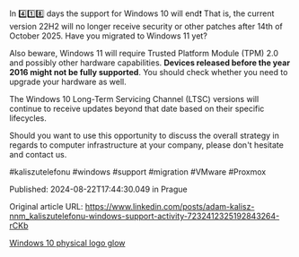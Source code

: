 In 4️⃣1️⃣8️⃣ days the support for Windows 10 will end❗ That is, the current version 22H2 will no longer receive security or other patches after 14th of October 2025. Have you migrated to Windows 11 yet?


Also beware, Windows 11 will require Trusted Platform Module (TPM) 2.0 and possibly other hardware capabilities. **Devices released before the year 2016 might not be fully supported**. You should check whether you need to upgrade your hardware as well.


The Windows 10 Long-Term Servicing Channel (LTSC) versions will continue to receive updates beyond that date based on their specific lifecycles.


Should you want to use this opportunity to discuss the overall strategy in regards to computer infrastructure at your company, please don't hesitate and contact us.


#kaliszutelefonu #windows #support #migration #VMware #Proxmox


Published: 2024-08-22T17:44:30.049 in Prague

Original article URL: https://www.linkedin.com/posts/adam-kalisz-nnm_kaliszutelefonu-windows-support-activity-7232412325192843264-rCKb

[Windows 10 physical logo glow](./media/windows-10-logo-onscreen.webp)
